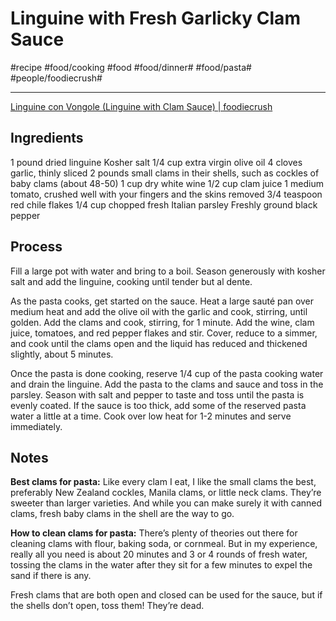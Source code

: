 # Linguine with Fresh Garlicky Clam Sauce
#recipe #food/cooking #food #food/dinner# #food/pasta# #people/foodiecrush#
- - - -
[Linguine con Vongole (Linguine with Clam Sauce) | foodiecrush](https://www.foodiecrush.com/linguine-longole-fresh-clam-sauce/)

## Ingredients
1 pound dried linguine
Kosher salt
1/4 cup extra virgin olive oil
4 cloves garlic, thinly sliced
2 pounds small clams in their shells, such as cockles of baby clams (about 48-50)
1 cup dry white wine
1/2 cup clam juice
1 medium tomato, crushed well with your fingers and the skins removed
3/4 teaspoon red chile flakes
1/4 cup chopped fresh Italian parsley
Freshly ground black pepper

## Process
Fill a large pot with water and bring to a boil. Season generously with kosher salt and add the linguine, cooking until tender but al dente. 

As the pasta cooks, get started on the sauce. Heat a large sauté pan over medium heat and add the olive oil with the garlic and cook, stirring, until golden. Add the clams and cook, stirring, for 1 minute. Add the wine, clam juice, tomatoes, and red pepper flakes and stir. Cover, reduce to a simmer, and cook until the clams open and the liquid has reduced and thickened slightly, about 5 minutes. 

Once the pasta is done cooking, reserve 1/4 cup of the pasta cooking water and drain the linguine. Add the pasta to the clams and sauce and toss in the parsley. Season with salt and pepper to taste and toss until the pasta is evenly coated. If the sauce is too thick, add some of the reserved pasta water a little at a time. Cook over low heat for 1-2 minutes and serve immediately.

## Notes
**Best clams for pasta:** Like every clam I eat, I like the small clams the best, preferably New Zealand cockles, Manila clams, or little neck clams. They’re sweeter than larger varieties. And while you can make surely it with canned clams, fresh baby clams in the shell are the way to go.

**How to clean clams for pasta:** There’s plenty of theories out there for cleaning clams with flour, baking soda, or cornmeal. But in my experience, really all you need is about 20 minutes and 3 or 4 rounds of fresh water, tossing the clams in the water after they sit for a few minutes to expel the sand if there is any.

Fresh clams that are both open and closed can be used for the sauce, but if the shells don’t open, toss them! They’re dead.